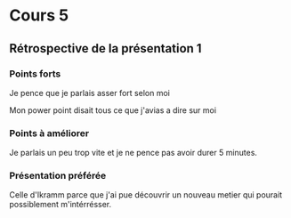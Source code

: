 # Cours 5
## Rétrospective de la présentation 1

### Points forts
Je pence que je parlais asser fort selon moi

Mon power point disait tous ce que j'avias a dire sur moi

### Points à améliorer
Je parlais un peu trop vite et je ne pence pas avoir durer 5 minutes.
### Présentation préférée
Celle d'Ikramm parce que j'ai pue découvrir un nouveau metier qui pourait possiblement m'intérrésser.

